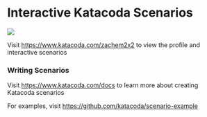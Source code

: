 # Interactive Katacoda Scenarios

[![](http://shields.katacoda.com/katacoda/zachem2x2/count.svg)](https://www.katacoda.com/zachem2x2 "Get your profile on Katacoda.com")

Visit https://www.katacoda.com/zachem2x2 to view the profile and interactive scenarios

### Writing Scenarios
Visit https://www.katacoda.com/docs to learn more about creating Katacoda scenarios

For examples, visit https://github.com/katacoda/scenario-example
